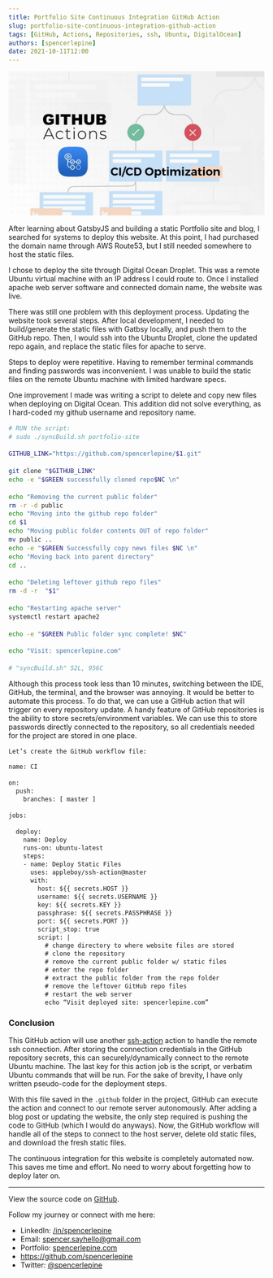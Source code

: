 ```yaml
---
title: Portfolio Site Continuous Integration GitHub Action
slug: portfolio-site-continuous-integration-github-action
tags: [GitHub, Actions, Repositories, ssh, Ubuntu, DigitalOcean]
authors: [spencerlepine]
date: 2021-10-11T12:00
---
```


![Blog Post Thumbnail](./thumbnail.jpg)

After learning about GatsbyJS and building a static Portfolio site and blog, I searched for systems to deploy this website. At this point, I had purchased the domain name through
AWS Route53, but I still needed somewhere to host the static files.

I chose to deploy the site through Digital Ocean Droplet. This was a remote Ubuntu virtual machine with an IP address I could route to. Once I installed apache web server software
and connected domain name, the website was live.

There was still one problem with this deployment process. Updating the website took several steps. After local development, I needed to build/generate the static files with Gatbsy
locally, and push them to the GitHub repo. Then, I would ssh into the Ubuntu Droplet, clone the updated repo again, and replace the static files for apache to serve.

Steps to deploy were repetitive. Having to remember terminal commands and finding passwords was inconvenient. I was unable to build the static files on the remote Ubuntu machine
with limited hardware specs.

One improvement I made was writing a script to delete and copy new files when deploying on Digital Ocean. This addition did not solve everything, as I hard-coded my github username
and repository name.

```sh
# RUN the script:
# sudo ./syncBuild.sh portfolio-site

GITHUB_LINK="https://github.com/spencerlepine/$1.git"

git clone "$GITHUB_LINK"
echo -e "$GREEN successfully cloned repo$NC \n"

echo "Removing the current public folder"
rm -r -d public
echo "Moving into the github repo folder"
cd $1
echo "Moving public folder contents OUT of repo folder"
mv public ..
echo -e "$GREEN Successfully copy news files $NC \n"
echo "Moving back into parent directory"
cd ..

echo "Deleting leftover github repo files"
rm -d -r  "$1"

echo "Restarting apache server"
systemctl restart apache2

echo -e "$GREEN Public folder sync complete! $NC"

echo "Visit: spencerlepine.com"

# "syncBuild.sh" 52L, 956C
```

Although this process took less than 10 minutes, switching between the IDE, GitHub, the terminal, and the browser was annoying. It would be better to automate this process. To do
that, we can use a GitHub action that will trigger on every repository update. A handy feature of GitHub repositories is the ability to store secrets/environment variables. We can
use this to store passwords directly connected to the repository, so all credentials needed for the project are stored in one place.

    Let’s create the GitHub workflow file:

```
name: CI

on:
  push:
    branches: [ master ]

jobs:

  deploy:
    name: Deploy
    runs-on: ubuntu-latest
    steps:
    - name: Deploy Static Files
      uses: appleboy/ssh-action@master
      with:
        host: ${{ secrets.HOST }}
        username: ${{ secrets.USERNAME }}
        key: ${{ secrets.KEY }}
        passphrase: ${{ secrets.PASSPHRASE }}
        port: ${{ secrets.PORT }}
        script_stop: true
        script: |
          # change directory to where website files are stored
          # clone the repository
          # remove the current public folder w/ static files
          # enter the repo folder
          # extract the public folder from the repo folder
          # remove the leftover GitHub repo files
          # restart the web server
          echo “Visit deployed site: spencerlepine.com”
```

### Conclusion

This GitHub action will use another [ssh-action](https://github.com/appleboy/ssh-action) action to handle the remote ssh connection. After storing the connection credentials in the
GitHub repository secrets, this can securely/dynamically connect to the remote Ubuntu machine. The last key for this action job is the script, or verbatim Ubuntu commands that will
be run. For the sake of brevity, I have only written pseudo-code for the deployment steps.

With this file saved in the `.github` folder in the project, GitHub can execute the action and connect to our remote server autonomously. After adding a blog post or updating the
website, the only step required is pushing the code to GitHub (which I would do anyways). Now, the GitHub workflow will handle all of the steps to connect to the host server,
delete old static files, and download the fresh static files.

The continuous integration for this website is completely automated now. This saves me time and effort. No need to worry about forgetting how to deploy later on.

---

View the source code on [GitHub](https://github.com/spencerlepine/spencerlepine.com).

Follow my journey or connect with me here:

- LinkedIn: [/in/spencerlepine](https://www.linkedin.com/in/spencerlepine/)
- Email: [spencer.sayhello@gmail.com](mailto:spencer.sayhello@gmail.com)
- Portfolio: [spencerlepine.com](https://spencerlepine.com)
- https://github.com/spencerlepine
- Twitter: [@spencerlepine](https://twitter.com/spencerlepine)
